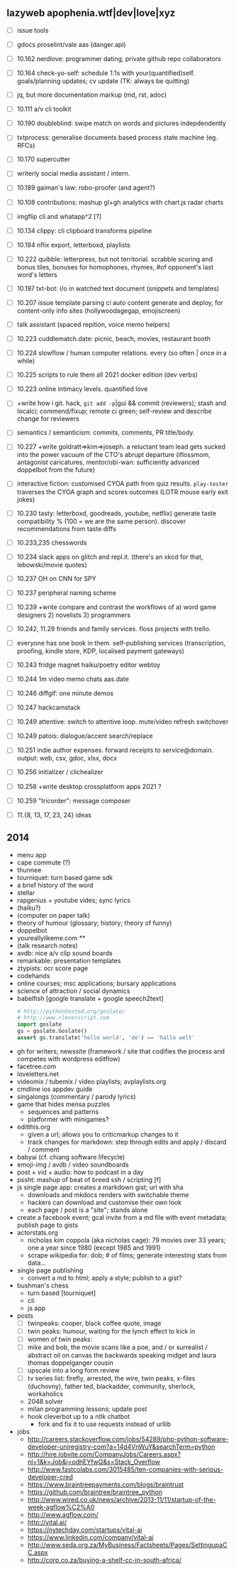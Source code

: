 ## lazyweb apophenia.wtf|dev|love|xyz
- [ ] issue tools
- [ ] gdocs proselint/vale aas (danger.api)
- [ ] 10.162 nerdlove: programmer dating, private github repo collaborators
- [ ] 10.164 check-yo-self: schedule <quarterly> 1:1s with your(quantified)self. goals/planning updates; cv update (TK: always be quitting)
- [ ] jq, but more documentation markup (md, rst, adoc)
- [ ] 10.111 a/v cli toolkit 
- [ ] 10.190 doubleblind: swipe match on words and pictures indepdendently
- [ ] txtprocess: generalise documents based process state machine (eg. RFCs)
- [ ] 10.170 supercutter
- [ ] writerly social media assistant / intern.
- [ ] 10.189 gaiman's law: robo-proofer (and agent?)
- [ ] 10.108 contributions: mashup gl+gh analytics with chart.js radar charts
- [ ] imgflip cli and whatapp^2 [?]
- [ ] 10.134 clippy: cli clipboard transforms pipeline
- [ ] 10.184 nflix export, letterboxd, playlists
- [ ] 10.222 quibble: letterpress, but not territorial. scrabble scoring and bonus tiles, bonuses for homophones, rhymes, #of opponent's last word's letters
- [ ] 10.197 txt-bot: i/o in watched text document (snippets and templates)
- [ ] 10.207 issue template parsing ci auto content generate and deploy, for content-only info sites (hollywoodagegap, emojiscreen)
- [ ] talk assistant (spaced repition, voice memo helpers)
- [ ] 10.223 cuddlematch.date: picnic, beach, movies, restaurant booth
- [ ] 10.224 slowflow / human computer relations. every (so often | once in a while)
- [ ] 10.225 scripts to rule them all 2021 docker edition (dev verbs)
- [ ] 10.223 online intimacy levels. quantified love
- [ ] +write how i git. hack, `git add -p`|gui && commit (reviewers); stash and localci; commend/fixup; remote ci green; self-review and describe change for reviewers
- [ ] semantics / semanticism: commits, comments, PR title/body.
- [ ] 10.227 +write goldratt=>kim=>joseph. a reluctant team lead gets sucked into the power vacuum of the CTO's abrupt departure (iflossmom, antagonist caricatures, mentor/obi-wan: sufficiently advanced doppelbot from the future)
- [ ] interactive fiction: customised CYOA path from quiz results. `play-tester` traverses the CYOA graph and scores outcomes (LOTR mouse early exit jokes)
- [ ] 10.230 tasty: letterboxd, goodreads, youtube, netflix) generate taste compatibility % (100 = we are the same person). discover recommendations from taste diffs
- [ ] 10.233,235 chesswords
- [ ] 10.234 slack apps on glitch and repl.it. (there's an xkcd for that, lebowski/movie quotes)
- [ ] 10.237 OH on CNN for SPY
- [ ] 10.237 peripheral naming scheme
- [ ] 10.239 +write compare and contrast the workflows of a) word game designers 2) novelists 3) programmers
- [ ] 10.242, 11.29 friends and family services. floss projects with trello.
- [ ] everyone has one book in them. self-publishing services (transcription, proofing, kindle store, KDP, localised payment gateways)
- [ ] 10.243 fridge magnet haiku/poetry editor webtoy
- [ ] 10.244 1m video memo chats aas.date
- [ ] 10.246 diffgif: one minute demos
- [ ] 10.247 hackcamstack
- [ ] 10.249 attentive: switch to attentive loop. mute/video refresh switchover
- [ ] 10.249 patois: dialogue/accent search/replace
- [ ] 10.251 indie author expenses. forward receipts to service@domain. output: web, csv, gdoc, xlsx, docx
- [ ] 10.256 initializer / clichealizer
- [ ] 10.258 +write desktop crossplatform apps 2021 ?
- [ ] 10.259 "tricorder": message composer
- [ ] 11.{8, 13, 17, 23, 24} ideas


## 2014
- menu app
- cape commute (?)
- thunnee
- tourniquet: turn based game sdk
- a brief history of the word
- stellar
- rapgenius + youtube vides; sync lyrics
- (haiku?)
- (computer on paper talk)
- theory of humour (glossary; history; theory of funny)
- doppelbot
- youreallylikeme.com **
- (talk research notes)
- avdb: nice a/v clip sound boards
- remarkable: presentation templates
- ztypists: ocr score page
- codehands
- online courses; msc applications; bursary applications
- science of attraction / social dynamics
- babelfish [google translate + google speech2text]
  ```python
  # http://pythonhosted.org/goslate/
  # http://www.cleverscript.com
  import goslate
  gs = goslate.Goslate()
  assert gs.translate('hello world', 'de') == 'hallo welt'
  ```
- gh for writers; newssite (framework / site that codifies the process and competes with wordpress editflow)
- facetree.com
- loveletters.net
- videomix / tubemix / video playlists; avplaylists.org
- cmdline ios appdev guide
- singalongs (commentary / parody lyrics)
- game that hides mensa puzzles
  - sequences and patterns
  - platformer with minigames?
- editthis.org
  - given a url; allows you to criticmarkup changes to it
  - track changes for markdown: step through edits and apply / discard / comment
- babyai (cf. chiang software lifecycle)
- emoji-img / avdb / video soundboards
- post + vid + audio: how to podcast in a day
- pssht: mashup of beat of breed ssh / scripting [f]
- js single page app: creates a markdown gist; url with sha
   - downloads and mkdocs renders with switchable theme
   - hackers can download and customise their own look
   - each page / post is a "site"; stands alone
- create a facebook event; gcal invite from a md file with event metadata; publish page to gists
- actorstats.org
  - nicholas kim coppola (aka nicholas cage): 79 movies over 33 years; one a year since 1980 (except 1985 and 1991)
  - scrape wikipedia for: dob; # of films; generate interesting stats from data...
- single page publishing
  - convert a md to html; apply a style; publish to a gist?
- bushman's chess
  - turn based [tourniquet]
  - cli
  - js app
- posts
  - [ ] twinpeaks: cooper, black coffee quote, image
  - [ ] twin peaks: humour, waiting for the lynch effect to kick in
  - [ ] women of twin peaks:
  - [ ] mike and bob, the movie scans like a poe, and / or surrealist / abstract oil on canvas
        the backwards speaking midget and laura thomas doppelganger cousin
  - [ ] upscale into a long form review
  - [ ] tv series list: firefly, arrested, the wire, twin peaks, x-files (duchovny), 
    father ted, blackadder, community, sherlock, workaholics
  - 2048 solver
  - milan programming lessons; update post
  - hook cleverbot up to a ntlk chatbot
    - fork and fix it to use requests instead of urllib
- jobs
  - http://careers.stackoverflow.com/jobs/54289/php-python-software-developer-uniregistry-com?a=14d4VnWuY&searchTerm=python
  - http://hire.jobvite.com/CompanyJobs/Careers.aspx?nl=1&k=Job&j=odhEYfwQ&s=Stack_Overflow
  - http://www.fastcolabs.com/3015485/ten-companies-with-serious-developer-cred
  - https://www.braintreepayments.com/blogs/braintrust
  - https://github.com/braintree/braintree_python
  - http://www.wired.co.uk/news/archive/2013-11/11/startup-of-the-week-agflow%C2%A0
  - http://www.agflow.com/
  - http://vital.ai/
  - https://nytechday.com/startups/vital-ai
  - https://www.linkedin.com/company/vital-ai
  - http://www.seda.org.za/MyBusiness/Factsheets/Pages/SettingupaCC.aspx
  - http://corp.co.za/buying-a-shelf-cc-in-south-africa/